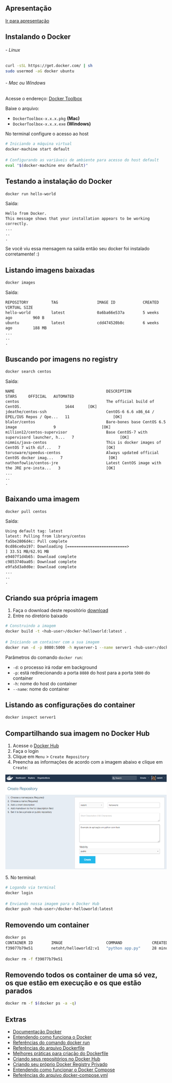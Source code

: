 ## Apresentação

[Ir para apresentação](http://bit.ly/docker-hw-pp)

## Instalando o Docker

###### - Linux

```sh
curl -sSL https://get.docker.com/ | sh
sudo usermod -aG docker ubuntu
```

###### - Mac ou Windows

Acesse o endereço: [Docker Toolbox](https://github.com/docker/toolbox/releases/latest)

Baixe o arquivo:

- `DockerToolbox-x.x.x.pkg` **(Mac)**
- `DockerToolbox-x.x.x.exe` **(Windows)**

No terminal configure o acesso ao host

```sh
# Iniciando a máquina virtual
docker-machine start default

# Configurando as variáveis de ambiente para acesso do host default
eval "$(docker-machine env default)"
```

## Testando a instalação do Docker

```sh
docker run hello-world
```

Saída:

```
Hello from Docker.
This message shows that your installation appears to be working correctly.
...
..
.
```

Se você viu essa mensagem na saída então seu docker foi instalado corretamente! :)

## Listando imagens baixadas

```sh
docker images
```

Saída:

```
REPOSITORY          TAG                 IMAGE ID            CREATED             VIRTUAL SIZE
hello-world         latest              0a6ba66e537a        5 weeks ago         960 B
ubuntu              latest              cdd474520b8c        6 weeks ago         188 MB
...
..
.
```


## Buscando por imagens no registry

```sh
docker search centos
```

Saída:

```
NAME                                        DESCRIPTION                                     STARS     OFFICIAL   AUTOMATED
centos                                      The official build of CentOS.                   1644      [OK]
jdeathe/centos-ssh                          CentOS-6 6.6 x86_64 / EPEL/IUS Repos / Ope...   11                   [OK]
blalor/centos                               Bare-bones base CentOS 6.5 image                9                    [OK]
million12/centos-supervisor                 Base CentOS-7 with supervisord launcher, h...   7                    [OK]
nimmis/java-centos                          This is docker images of CentOS 7 with dif...   7                    [OK]
torusware/speedus-centos                    Always updated official CentOS docker imag...   7                    [OK]
nathonfowlie/centos-jre                     Latest CentOS image with the JRE pre-insta...   3                    [OK]
...
..
.
```

## Baixando uma imagem

```sh
docker pull centos
```

Saída:

```
Using default tag: latest
latest: Pulling from library/centos
fa5be2806d4c: Pull complete
0cd86ce0a197: Downloading [==========================>                        ] 33.51 MB/62.91 MB
e9407f1d4b65: Download complete
c9853740aa05: Download complete
e9fa5d3a0d0e: Download complete
...
..
.
```

## Criando sua própria imagem

1. Faça o download deste repositório [download](https://github.com/netoht/docker-helloworld/archive/master.zip)
1. Entre no diretório baixado

```sh
# Construindo a imagem
docker build -t <hub-user>/docker-helloworld:latest .

# Iniciando um container com a sua imagem
docker run -d -p 8080:5000 -h myserver-1 --name server1 <hub-user>/docker-helloworld:latest
```

Parâmetros do comando `docker run`:

- `-d`: o processo irá rodar em background
- `-p`: está redirecionando a porta `8080` do host para a porta `5000` do container
- `-h`: nome do host do container
- `--name`: nome do container

## Listando as configurações do container

```sh
docker inspect server1
```

## Compartilhando sua imagem no Docker Hub

1. Acesse o [Docker Hub](http://hub.docker.com)
2. Faça o login
3. Clique em `Menu` > `Create Repository`
4. Preencha as informações de acordo com a imagem abaixo e clique em `Create`:

![Criando repositório](images/create-repository.png)

5\. No terminal:

```sh
# Logando via terminal
docker login

# Enviando nossa imagem para o Docker Hub
docker push <hub-user>/docker-helloworld:latest
```

## Removendo um container

```sh
docker ps
CONTAINER ID        IMAGE                   COMMAND             CREATED             STATUS              PORTS                    NAMES
f39077b79e51        netoht/helloworld2:v1   "python app.py"     28 minutes ago      Up 28 minutes       5000/tcp                 db

docker rm -f f39077b79e51
```

## Removendo todos os container de uma só vez, os que estão em execução e os que estão parados

```sh
docker rm -f $(docker ps -a -q)
```

## Extras

- [Documentação Docker](https://docs.docker.com/)
- [Entendendo como funciona o Docker](https://docs.docker.com/engine/introduction/understanding-docker/)
- [Referências do comando docker run](https://docs.docker.com/engine/reference/run/)
- [Referências do arquivo Dockerfile](https://docs.docker.com/engine/reference/builder/)
- [Melhores práticas para criação do Dockerfile](https://docs.docker.com/engine/articles/dockerfile_best-practices/)
- [Criando seus repositórios no Docker Hub](https://docs.docker.com/docker-hub/repos/)
- [Criando seu próprio Docker Registry Privado](https://docs.docker.com/registry/deploying/)
- [Entendendo como funcionar o Docker Compose](https://docs.docker.com/compose/)
- [Referências do arquivo docker-compose.yml](http://docs.docker.com/compose/compose-file/)